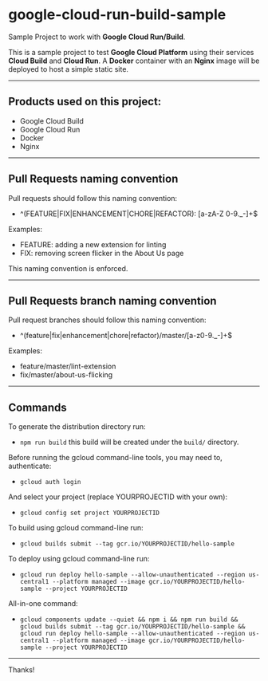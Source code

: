 # google-cloud-run-build-sample
Sample Project to work with **Google Cloud Run/Build**.

This is a sample project to test **Google Cloud Platform** using their services **Cloud Build** and **Cloud Run**.
A **Docker** container with an **Nginx** image will be deployed to host a simple static site.

---

## Products used on this project:
- Google Cloud Build
- Google Cloud Run
- Docker
- Nginx

---

## Pull Requests naming convention

Pull requests should follow this naming convention:
- ^(FEATURE|FIX|ENHANCEMENT|CHORE|REFACTOR): [a-zA-Z 0-9._-]+$

Examples:
- FEATURE: adding a new extension for linting
- FIX: removing screen flicker in the About Us page

This naming convention is enforced.

---

## Pull Requests branch naming convention

Pull request branches should follow this naming convention:
- ^(feature|fix|enhancement|chore|refactor)\/master\/[a-z0-9._-]+$

Examples:
- feature/master/lint-extension
- fix/master/about-us-flicking

---

## Commands

To generate the distribution directory run:
- `npm run build` this build will be created under the `build/` directory.

Before running the gcloud command-line tools, you may need to, authenticate:
- `gcloud auth login`

And select your project (replace YOURPROJECTID with your own):
- `gcloud config set project YOURPROJECTID`

To build using gcloud command-line run:
- `gcloud builds submit --tag gcr.io/YOURPROJECTID/hello-sample`

To deploy using gcloud command-line run:
-  `gcloud run deploy hello-sample --allow-unauthenticated --region us-central1 --platform managed --image gcr.io/YOURPROJECTID/hello-sample --project YOURPROJECTID`

All-in-one command:
- `gcloud components update --quiet && npm i && npm run build && gcloud builds submit --tag gcr.io/YOURPROJECTID/hello-sample && gcloud run deploy hello-sample --allow-unauthenticated --region us-central1 --platform managed --image gcr.io/YOURPROJECTID/hello-sample --project YOURPROJECTID`

---

Thanks!
